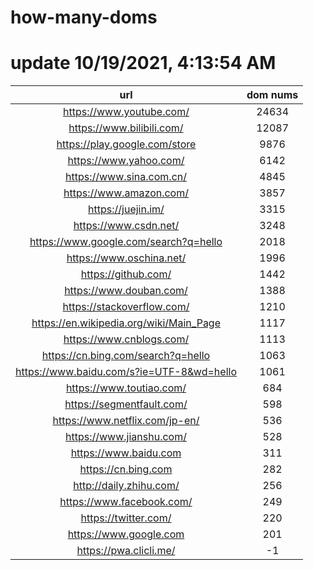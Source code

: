 # how-many-doms

# update 10/19/2021, 4:13:54 AM

url | dom nums
:-: | :-:
https://www.youtube.com/ | 24634
https://www.bilibili.com/ | 12087
https://play.google.com/store | 9876
https://www.yahoo.com/ | 6142
https://www.sina.com.cn/ | 4845
https://www.amazon.com/ | 3857
https://juejin.im/ | 3315
https://www.csdn.net/ | 3248
https://www.google.com/search?q=hello | 2018
https://www.oschina.net/ | 1996
https://github.com/ | 1442
https://www.douban.com/ | 1388
https://stackoverflow.com/ | 1210
https://en.wikipedia.org/wiki/Main_Page | 1117
https://www.cnblogs.com/ | 1113
https://cn.bing.com/search?q=hello | 1063
https://www.baidu.com/s?ie=UTF-8&wd=hello | 1061
https://www.toutiao.com/ | 684
https://segmentfault.com/ | 598
https://www.netflix.com/jp-en/ | 536
https://www.jianshu.com/ | 528
https://www.baidu.com | 311
https://cn.bing.com | 282
http://daily.zhihu.com/ | 256
https://www.facebook.com/ | 249
https://twitter.com/ | 220
https://www.google.com | 201
https://pwa.clicli.me/ | -1
